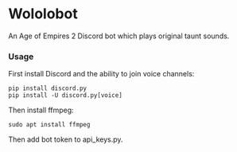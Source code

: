 # Wololobot

An Age of Empires 2 Discord bot which plays original taunt sounds.

### Usage

First install Discord and the ability to join voice channels:
```
pip install discord.py
pip install -U discord.py[voice]
```
Then install ffmpeg:
```
sudo apt install ffmpeg
```
Then add bot token to api_keys.py.
